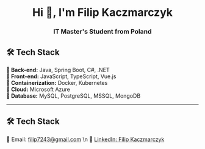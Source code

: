 <h1 align="center">Hi 👋, I'm Filip Kaczmarczyk</h1>
<h3 align="center">IT Master's Student from Poland</h3>

## 🛠️ Tech Stack

**🔹 Back-end:** Java, Spring Boot, C#, .NET  
**🔹 Front-end:** JavaScript, TypeScript, Vue.js  
**🔹 Containerization:** Docker, Kubernetes  
**🔹 Cloud:** Microsoft Azure  
**🔹 Database:** MySQL, PostgreSQL, MSSQL, MongoDB  

---

## 🛠️ Tech Stack
📧 Email: filip7243@gmail.com \n
👋 [LinkedIn: Filip Kaczmarczyk](https://www.linkedin.com/in/filip7243/)

